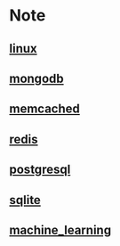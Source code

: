 # Note

## [linux](linux)

## [mongodb](mongodb)

## [memcached](memcached)

## [redis](redis)

## [postgresql](postgresql)

## [sqlite](sqlite)

## [machine_learning](machine_learning)

